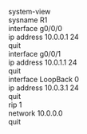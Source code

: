 system-view    
sysname R1    
interface g0/0/0     
ip address 10.0.0.1 24     
quit    
interface g0/0/1     
ip address 10.0.1.1 24     
quit     
interface LoopBack 0    
ip address 10.0.3.1 24    
quit    
rip 1    
network 10.0.0.0     
quit     
